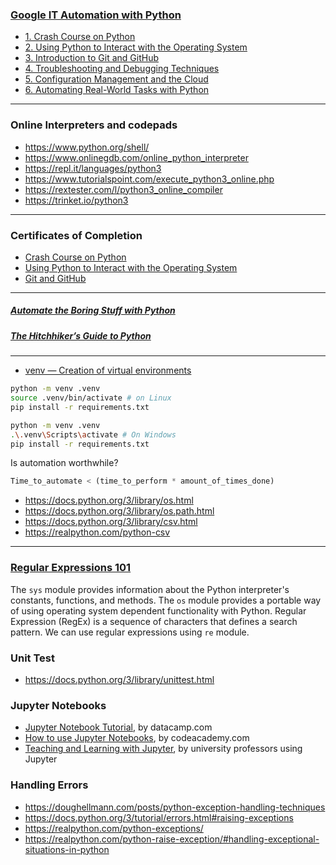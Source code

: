 ### [Google IT Automation with Python](https://www.coursera.org/professional-certificates/google-it-automation)

- [1. Crash Course on Python](https://www.coursera.org/learn/python-crash-course)
- [2. Using Python to Interact with the Operating System](https://www.coursera.org/learn/python-operating-system)
- [3. Introduction to Git and GitHub](https://www.coursera.org/learn/introduction-git-github)
- [4. Troubleshooting and Debugging Techniques](https://www.coursera.org/learn/troubleshooting-debugging-techniques)
- [5. Configuration Management and the Cloud](https://www.coursera.org/learn/configuration-management-cloud)
- [6. Automating Real-World Tasks with Python](https://www.coursera.org/learn/automating-real-world-tasks-python)

---

### Online Interpreters and codepads

- https://www.python.org/shell/
- https://www.onlinegdb.com/online_python_interpreter
- https://repl.it/languages/python3
- https://www.tutorialspoint.com/execute_python3_online.php
- https://rextester.com/l/python3_online_compiler
- https://trinket.io/python3

---

### Certificates of Completion

- [Crash Course on Python](https://coursera.org/share/4e974629deb4ddd8a429465f880457a8)
- [Using Python to Interact with the Operating System](https://coursera.org/share/4906b2cc27271676e31efef94de10666)
- [Git and GitHub](https://coursera.org/share/2e664ed7624ad27981b8f8f2c32b97c9)

---

##### [Automate the Boring Stuff with Python](https://automatetheboringstuff.com/)

##### [The Hitchhiker’s Guide to Python](https://docs.python-guide.org/)

---

- [venv — Creation of virtual environments](https://docs.python.org/3/library/venv.html)

```bash
python -m venv .venv
source .venv/bin/activate # on Linux
pip install -r requirements.txt
```

```bash
python -m venv .venv
.\.venv\Scripts\activate # On Windows
pip install -r requirements.txt
```

Is automation worthwhile?

```python
Time_to_automate < (time_to_perform * amount_of_times_done)
```

- https://docs.python.org/3/library/os.html
- https://docs.python.org/3/library/os.path.html
- https://docs.python.org/3/library/csv.html
- https://realpython.com/python-csv

---

### [Regular Expressions 101](https://regex101.com/)

The `sys` module provides information about the Python interpreter's constants, functions, and methods.
The `os` module provides a portable way of using operating system dependent functionality with Python.
Regular Expression (RegEx) is a sequence of characters that defines a search pattern. We can use regular expressions using `re` module.

### Unit Test

- https://docs.python.org/3/library/unittest.html

### Jupyter Notebooks

- [Jupyter Notebook Tutorial](https://www.datacamp.com/community/tutorials/tutorial-jupyter-notebook), by datacamp.com
- [How to use Jupyter Notebooks](https://www.codecademy.com/article/how-to-use-jupyter-notebooks), by codeacademy.com
- [Teaching and Learning with Jupyter](https://jupyter4edu.github.io/jupyter-edu-book/), by university professors using Jupyter

### Handling Errors

- https://doughellmann.com/posts/python-exception-handling-techniques
- https://docs.python.org/3/tutorial/errors.html#raising-exceptions
- https://realpython.com/python-exceptions/
- https://realpython.com/python-raise-exception/#handling-exceptional-situations-in-python
